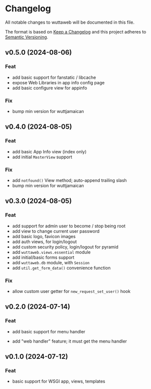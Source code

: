 
# Changelog
All notable changes to wuttaweb will be documented in this file.

The format is based on [Keep a Changelog](http://keepachangelog.com/en/1.0.0/)
and this project adheres to [Semantic Versioning](http://semver.org/spec/v2.0.0.html).

## v0.5.0 (2024-08-06)

### Feat

- add basic support for fanstatic / libcache
- expose Web Libraries in app info config page
- add basic configure view for appinfo

### Fix

- bump min version for wuttjamaican

## v0.4.0 (2024-08-05)

### Feat

- add basic App Info view (index only)
- add initial `MasterView` support

### Fix

- add `notfound()` View method; auto-append trailing slash
- bump min version for wuttjamaican

## v0.3.0 (2024-08-05)

### Feat

- add support for admin user to become / stop being root
- add view to change current user password
- add basic logo, favicon images
- add auth views, for login/logout
- add custom security policy, login/logout for pyramid
- add `wuttaweb.views.essential` module
- add initial/basic forms support
- add `wuttaweb.db` module, with `Session`
- add `util.get_form_data()` convenience function

### Fix

- allow custom user getter for `new_request_set_user()` hook

## v0.2.0 (2024-07-14)

### Feat

- add basic support for menu handler

- add "web handler" feature; it must get the menu handler

## v0.1.0 (2024-07-12)

### Feat

- basic support for WSGI app, views, templates
